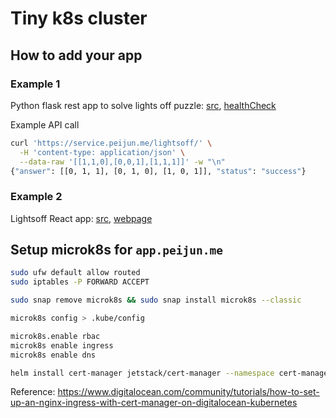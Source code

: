 # Tiny k8s cluster
## How to add your app

### Example 1
Python flask rest app to solve lights off puzzle: [src](https://github.com/peijunz/lightsoff), [healthCheck](https://service.peijun.me/lightsoff/healthCheck)

Example API call
```sh
curl 'https://service.peijun.me/lightsoff/' \
  -H 'content-type: application/json' \
  --data-raw '[[1,1,0],[0,0,1],[1,1,1]]' -w "\n" 
{"answer": [[0, 1, 1], [0, 1, 0], [1, 0, 1]], "status": "success"}
```

### Example 2
Lightsoff React app: [src](https://github.com/peijunz/lightsoff-react), [webpage](https://app.peijun.me/lightsoff/)

## Setup microk8s for `app.peijun.me`

```sh
sudo ufw default allow routed
sudo iptables -P FORWARD ACCEPT

sudo snap remove microk8s && sudo snap install microk8s --classic

microk8s config > .kube/config 

microk8s.enable rbac
microk8s enable ingress
microk8s enable dns

helm install cert-manager jetstack/cert-manager --namespace cert-manager --version v1.1.0 --set installCRDs=true
```

Reference: https://www.digitalocean.com/community/tutorials/how-to-set-up-an-nginx-ingress-with-cert-manager-on-digitalocean-kubernetes
